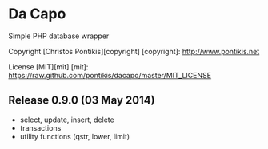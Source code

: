 Da Capo
========

Simple PHP database wrapper

Copyright [Christos Pontikis][copyright]
[copyright]: http://www.pontikis.net

License [MIT][mit]
[mit]: https://raw.github.com/pontikis/dacapo/master/MIT_LICENSE


Release 0.9.0 (03 May 2014)
---------------------------
* select, update, insert, delete
* transactions
* utility functions (qstr, lower, limit)
